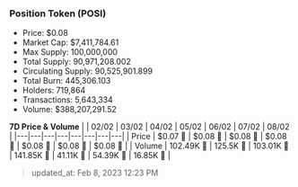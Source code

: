 
  ### Position Token (POSI)
  - Price: $0.08
  - Market Cap: $7,411,784.61
  - Max Supply: 100,000,000
  - Total Supply: 90,971,208.002
  - Circulating Supply: 90,525,901.899
  - Total Burn: 445,306.103
  - Holders: 719,864
  - Transactions: 5,643,334
  - Volume: $388,207,291.52

  **7D Price & Volume**
  | | 02&#x2F;02 | 03&#x2F;02 | 04&#x2F;02 | 05&#x2F;02 | 06&#x2F;02 | 07&#x2F;02 | 08&#x2F;02 |
  |---|---|---|---|---|---|---|---|
  | Price | $0.07 🚀 | $0.08 🚀 | $0.08 🚀 | $0.08 🔻 | $0.08 🔻 | $0.08 🚀 | $0.08 🚀 |
  | Volume | 102.49K 🚀 | 125.5K 🚀 | 103.01K 🔻 | 141.85K 🚀 | 41.11K 🔻 | 54.39K 🚀 | 16.85K 🔻 |

  > updated_at: Feb 8, 2023 12:23 PM
